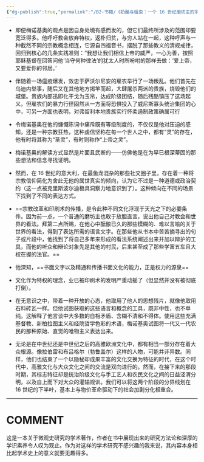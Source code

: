 ```yaml
---
{"dg-publish":true,"permalink":"/B2-书籍/《奶酪与蛆虫：一个 16 世纪磨坊主的宇宙》/","tags":["政治历史社会"]}
---
```



- 即便梅诺基奥的观点是因自身处境有感而发的，但它们最终所涉及的范围却要宽泛得多。他呼吁教会放弃特权，返朴归贫，与穷人站在一起，这种呼声与一种截然不同的宗教概念相连，它源自四福音书，摆脱了那些教义的清规戒律，回归到核心的几条实践准则：“我想让我们相信上帝的威严，一心为善，按照耶稣基督在回答问他‘当守何种律法’的犹太人时所吩咐的那样去做：‘爱上帝，又要爱你的邻居。’

- 伴随着一场瘟疫爆发，效忠于萨沃尔尼安的雇农举行了一场叛乱。他们首先在乌迪内举事，随后又在其他地方揭竿而起，大肆屠杀两派的贵族，烧毁他们的城堡。贵族内部迅即化干戈为玉帛，达成阶级团结，随后残酷镇压了这场起义。但雇农们的暴力行径固然从一方面将恐惧投入了威尼斯寡头统治集团的心中，可另一方面也表明，对弗留利本地贵族实行怀柔遏制政策确属可行

- 令梅诺基奥在他的慷慨陈词中痛斥既有等级制度的，不仅仅是他对压迫的感知，还是一种宗教狂热，这种虔信坚称在每一个世人之中，都有“灵”的存在，他有时将其称为“圣灵”，有时则称作“上帝之灵”。

- 梅诺基奥的解读方式显然是片面且武断的——仿佛他是在为早已根深蒂固的那些想法和信念寻找证明。

- 然而，在 16 世纪的意大利，在最鱼龙混杂的那些社交圈子里，存在着一种将宗教信仰简化为舍此无他的属世真实的倾向，认为它不过是一种道德或政治契约（这一点被克里斯波尔迪极具洞察力地意识到了）。这种倾向在不同的场景下找到了不同的表达方式。

- ==宗教改革和印刷术的传播，是令此种不同文化浮现于天光之下的必要条件。因为前一点，一个普通的磨坊主也敢于放胆直言，说出他自己对教会和世界的看法。拜第二点所赐，在他心中酝酿已久的那些模糊的、难以言喻的关于世界的看法，得到了表达所需的语言文字。在那些他从书本中苦苦摘寻出的句子或片段中，他找到了将自己多年来形成的看法系统阐述出来并加以辩护的工具，而他的听众和辩论对象先是其他的村民，后来甚至成了那些学富五车且大权在握的法官。==

- 他深知，==书面文字以及精通和传播书面文化的能力，正是权力的源泉==

- 文化作为特权的理念，业已被印刷术的发明严重动摇了（但显然并没有被彻底打倒）。

- 在无意识之中，带着一种开放的心态，他取用了他人的思想残片，就像他取用石料砖瓦一样。但他试图获取的这些语言和概念的工具，既非中性，也不单纯。这解释了他言谈中大多数的自相矛盾、含糊不清和不得体。使用这些充满基督教、新柏拉图主义和经院哲学色彩的术语，梅诺基奥试图将一代又一代农民的那种原始、直觉的唯物主义表达出来。

- 无论是在中世纪还是中世纪之后的高雅欧洲文化中，都有相当一部分存在着大众根源。像拉伯雷和布吕格尔（勃鲁盖尔）这样的人物，可能并非异数。同样，他们也结束了一个以隐秘却成果丰富的文化交换为特征的时代，在这个时代中，高雅文化与大众文化之间的交流是双向进行的。然而，在接下来的那段时期，其标志特征却是统治阶级文化与手工艺人和农民文化之间的日益泾渭分明，以及自上而下对大众的灌输规训。我们可以将这两个阶段的分界线划在 16 世纪的下半叶，基本上与物价革命驱动下的社会加剧分化相重合。

---

# COMMENT

这是一本关于微观史研究的学术著作，作者在书中展现出来的研究方法论和深厚的学识素养令人叹为观止。作为对这样的学术研究不感兴趣的我来说，其内容本身相比起学术史上的意义就要无趣得多。
